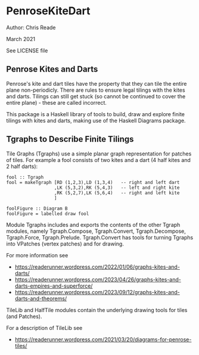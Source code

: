 # PenroseKiteDart

Author: Chris Reade

March 2021

See LICENSE file

## Penrose Kites and Darts

Penrose\'s kite and dart tiles have the property that they can tile the entire plane non-periodicly.
There are rules to ensure legal tilings with the kites and darts.
Tilings can still get stuck (so cannot be continued to cover the entire plane) - these are called incorrect.

This package is a Haskell library of tools to build, draw and explore finite tilings with kites and darts, making use of the 
Haskell Diagrams package.

## Tgraphs to Describe Finite Tilings

Tile Graphs (Tgraphs) use a simple planar graph representation for patches of tiles.
For example a fool consists of two kites and a dart (4 half kites and 2 half darts):

    fool :: Tgraph
    fool = makeTgraph [RD (1,2,3),LD (1,3,4)   -- right and left dart
                      ,LK (5,3,2),RK (5,4,3)   -- left and right kite
                      ,RK (5,2,7),LK (5,6,4)   -- right and left kite
                      ]

    foolFigure :: Diagram B
    foolFigure = labelled draw fool
    
Module Tgraphs includes and exports the contents of the other Tgraph modules, namely 
Tgraph.Compose, Tgraph.Convert, Tgraph.Decompose, Tgraph.Force, Tgraph.Prelude.
Tgraph.Convert has tools for turning Tgraphs into VPatches (vertex patches) and for drawing.

For more information see
- https://readerunner.wordpress.com/2022/01/06/graphs-kites-and-darts/
- https://readerunner.wordpress.com/2023/04/26/graphs-kites-and-darts-empires-and-superforce/
- https://readerunner.wordpress.com/2023/09/12/graphs-kites-and-darts-and-theorems/


TileLib and HalfTile modules contain the underlying drawing tools for tiles (and Patches).

For a description of TileLib see 
- https://readerunner.wordpress.com/2021/03/20/diagrams-for-penrose-tiles/



